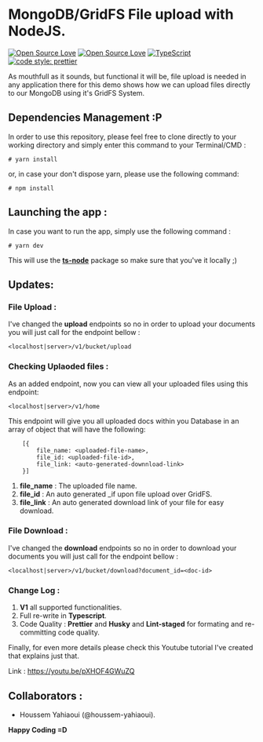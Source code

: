 # MongoDB/GridFS File upload with NodeJS.
[![Open Source Love](https://badges.frapsoft.com/os/v1/open-source.svg?v=102)](https://github.com/ellerbrock/open-source-badge/)
[![Open Source Love](https://badges.frapsoft.com/os/mit/mit.svg?v=102)](https://github.com/ellerbrock/open-source-badge/)
[![TypeScript](https://badges.frapsoft.com/typescript/awesome/typescript.png?v=101)](https://github.com/ellerbrock/typescript-badges/)
[![code style: prettier](https://img.shields.io/badge/code_style-prettier-ff69b4.svg?style=flat-square)](https://github.com/prettier/prettier)


As mouthfull as it sounds, but functional it will be, file upload is needed in any application
there for this demo shows how we can upload files directly to our MongoDB using it's GridFS System.

## Dependencies Management :P

In order to use this repository, please feel free to clone directly to your working directory and simply enter this command to your Terminal/CMD :

```
# yarn install
```
or, in case your don't dispose yarn, please use the following command:
```
# npm install
```

## Launching the app :

In case you want to run the app, simply use the following command :

```
# yarn dev
```

This will use the [**ts-node**](https://github.com/TypeStrong/ts-node) package so make sure that you've it locally ;) 

## **Updates**:
### **File Upload** : 
I've changed the **upload** endpoints so no in order to upload your documents you will just call for the endpoint bellow :

```
<localhost|server>/v1/bucket/upload
```

### **Checking Uplaoded files** : 
As an added endpoint, now you can view all your uploaded files using this endpoint:

```
<localhost|server>/v1/home
```

This endpoint will give you all uploaded docs within you Database in an array of object that will have the 
following:
```
    [{
        file_name: <uploaded-file-name>,
        file_id: <uploaded-file-id>,
        file_link: <auto-generated-downnload-link>
    }]
```

1. **file_name** : The uploaded file name.
2. **file_id** : An auto generated _if upon file upload over GridFS.
3. **file_link** : An auto generated download link of your file for easy download. 

### **File Download** : 
I've changed the **download** endpoints so no in order to download your documents you will just call for the endpoint bellow :

```
<localhost|server>/v1/bucket/download?document_id=<doc-id>
```

### **Change Log** : 
1. **V1** all supported functionalities.
2. Full re-write in **Typescript**.
3. Code Quality : **Prettier** and **Husky** and **Lint-staged** for formating and re-committing code quality.


Finally, for even more details please check this Youtube tutorial I've created that explains just that.

Link : https://youtu.be/pXHOF4GWuZQ

## Collaborators :
 - Houssem Yahiaoui (@houssem-yahiaoui).

**Happy Coding =D**
